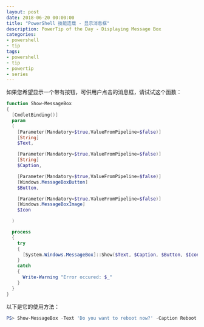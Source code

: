 ```yaml
---
layout: post
date: 2018-06-20 00:00:00
title: "PowerShell 技能连载 - 显示消息框"
description: PowerTip of the Day - Displaying Message Box
categories:
- powershell
- tip
tags:
- powershell
- tip
- powertip
- series
---
```

如果您希望显示一个带有按钮，可供用户点击的消息框，请试试这个函数：

```powershell
function Show-MessageBox
{
  [CmdletBinding()]
  param
  (
    [Parameter(Mandatory=$true,ValueFromPipeline=$false)]
    [String]
    $Text,

    [Parameter(Mandatory=$true,ValueFromPipeline=$false)]
    [String]
    $Caption,

    [Parameter(Mandatory=$true,ValueFromPipeline=$false)]
    [Windows.MessageBoxButton]
    $Button,

    [Parameter(Mandatory=$true,ValueFromPipeline=$false)]
    [Windows.MessageBoxImage]
    $Icon

  )

  process
  {
    try
    {
      [System.Windows.MessageBox]::Show($Text, $Caption, $Button, $Icon)
    }
    catch
    {
      Write-Warning "Error occured: $_"
    }
  }
}
```

以下是它的使用方法：

```powershell
PS> Show-MessageBox -Text 'Do you want to reboot now?' -Caption Reboot -Button YesNoCancel -Icon Exclamatio
```

<!--本文国际来源：[Displaying Message Box](http://community.idera.com/powershell/powertips/b/tips/posts/displaying-message-box)-->
